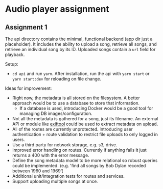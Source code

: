# Audio player assignment

## Assignment 1

The api directory contains the minimal, functional backend (app dir just a placeholder). It includes the ability to upload a song, 
retrieve all songs, and retrieve an individual song by its ID. Uploaded songs contain a `url` field for playback. 

Setup: 

* `cd api` and run `yarn`. After installation, run the api with `yarn start` or `yarn start:dev` for reloading on file change. 

Ideas for improvement: 

* Right now, the metadata is all stored on the filesystem. A better approach would be to use a database to store that information. 
  * If a database is used, introducing Docker would be a good tool for managing DB images/configuration.
* Not all the metadata is gathered for a song, just its filename. An external API or module like [exiftool](https://github.com/nathanpeck/exiftool) could be used to extract metadata on upload. 
* All of the routes are currently unprotected. Introducing user authentication + route validation to restrict file uploads to only logged in users.
* Use a third party for network storage, e.g. s3, drive.
* Improved error handling on routes. Currently if anything fails it just returns a 400 with the error message.
* Define the song metadata model to be more relational so robust queries could be implemented. (e.g. 'find all songs by Bob Dylan recorded between 1960 and 1969')
* Additional unit/integration tests for routes and services.
* Support uploading multiple songs at once.




